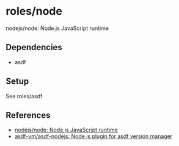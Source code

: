 # roles/node
nodejs/node: Node.js JavaScript runtime



## Dependencies
- asdf



## Setup
See roles/asdf



## References
- [nodejs/node: Node.js JavaScript runtime](https://github.com/nodejs/node)
- [asdf-vm/asdf-nodejs: Node.js plugin for asdf version manager](https://github.com/asdf-vm/asdf-nodejs)

